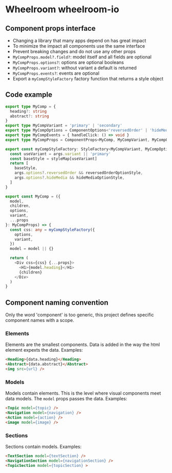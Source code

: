 # Wheelroom wheelroom-io

## Component props interface

- Changing a library that many apps depend on has great impact
- To minimize the impact all components use the same interface
- Prevent breaking changes and do not use any other props
- `MyCompProps.model?.field?`: model itself and all fields are optional
- `MyCompProps.options?`: options are optional booleans
- `MyCompProps.variant?`: without variant a default is returned
- `MyCompProps.events?`: events are optional
- Export a `myCompStyleFactory` factory function that returns a style object

## Code example

```ts
export type MyComp = {
  heading?: string
  abstract?: string
}
export type MyCompVariant = 'primary' | 'secondary'
export type MyCompOptions = ComponentOptions<'reversedOrder' | 'hideMedia'> 
export type MyCompEvents = { handleClick: () => void }
export type MyCompProps = ComponentProps<MyComp, MyCompVariant, MyCompOptions>['div']

export const myCompStyleFactory: StyleFactory<MyCompVariant, MyCompOptions> = (args) => {
  const useVariant = args.variant || 'primary'
  const baseStyle = styleMap[useVariant]
  return [
    baseStyle,
    args.options?.reversedOrder && reversedOrderOptionStyle,
    args.options?.hideMedia && hideMediaOptionStyle,
  ]
}

export const MyComp = ({
  model,
  children,
  options,
  variant,
  ...props
}: MyCompProps) => {
  const css: any = myCompStyleFactory({
    options,
    variant,
  })
  model = model || {}

  return (
    <Div css={css} {...props}>
      <H1>{model.heading}</H1>
      {children}
    </Div>
  )
}
```

## Component naming convention

Only the word 'component' is too generic, this project defines specific
component names with a scope.

### Elements

Elements are the smallest components. Data is added in the way the html element
expexts the data. Examples:

```html
<Heading>{data.heading}</Heading>
<Abstract>{data.abstract}</Abstract>
<img src={url} />
```

### Models

Models contain elements. This is the level where visual components meet data
models. The `model` props passes the data. Examples:

```html
<Topic model={topic} />
<Navigation model={navigation} />
<Action model={action} />
<image model={image} />
```

### Sections

Sections contain models. Examples:

```html
<TextSection model={textSection} />
<NavigationSection model={navigationSection} />
<TopicSection model={topicSection} >
```
